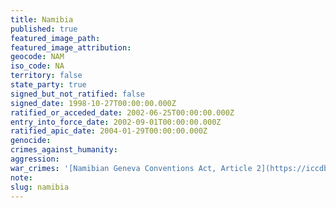 ```yaml
---
title: Namibia
published: true
featured_image_path:
featured_image_attribution:
geocode: NAM
iso_code: NA
territory: false
state_party: true
signed_but_not_ratified: false
signed_date: 1998-10-27T00:00:00.000Z
ratified_or_acceded_date: 2002-06-25T00:00:00.000Z
entry_into_force_date: 2002-09-01T00:00:00.000Z
ratified_apic_date: 2004-01-29T00:00:00.000Z
genocide:
crimes_against_humanity:
aggression:
war_crimes: '[Namibian Geneva Conventions Act, Article 2](https://iccdb.hrlc.net/data/doc/784/keyword/145/)'
note:
slug: namibia
---
```



